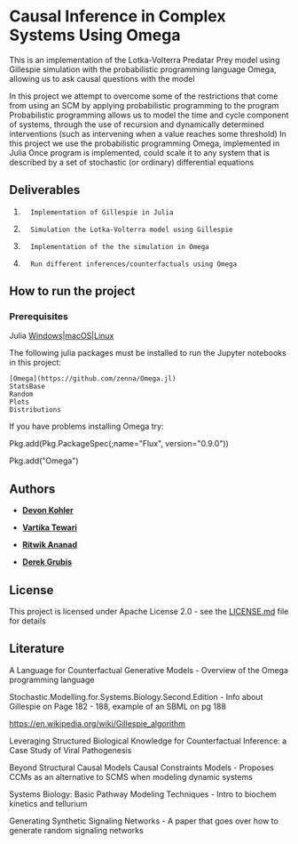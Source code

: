# Causal Inference in Complex Systems Using Omega

This is an implementation of the Lotka-Volterra Predatar Prey model using Gillespie simulation with the probabilistic programming language Omega, allowing us to ask causal questions with the model

In this project we attempt to overcome some of the restrictions that come from using an SCM by applying probabilistic programming to the program
Probabilistic programming allows us to model the time and cycle component of systems, through the use of recursion and dynamically determined interventions (such as intervening when a value reaches some threshold)
In this project we use the probabilistic programming Omega, implemented in Julia
Once program is implemented, could scale it to any system that is described by a set of stochastic (or ordinary) differential equations

## Deliverables

1.       Implementation of Gillespie in Julia
    
2.       Simulation the Lotka-Volterra model using Gillespie

3.       Implementation of the the simulation in Omega

4.       Run different inferences/counterfactuals using Omega
     

## How to run the project


### Prerequisites 

Julia [Windows](https://julialang.org/downloads/platform/#windows)|[macOS]( https://julialang.org/downloads/platform/#macos)|[Linux](https://julialang.org/downloads/platform/#linux_and_freebsd)


The following julia packages must be installed to run the Jupyter notebooks in this project:

```
[Omega](https://github.com/zenna/Omega.jl)
StatsBase
Random
Plots
Distributions
```
If you have problems installing Omega try:

Pkg.add(Pkg.PackageSpec(;name="Flux", version="0.9.0"))


Pkg.add("Omega")



## Authors

* [**Devon Kohler**]()

* [**Vartika Tewari**](https://www.linkedin.com/in/vartika-tewari1992/)

* [**Ritwik Ananad**]()

* [**Derek Grubis**]()



## License

This project is licensed under Apache License 2.0 - see the [LICENSE.md](https://github.com/devonjkohler/Causal_Inference_Project/blob/main/LICENSE.md) file for details



## Literature

A Language for Counterfactual Generative Models - Overview of the Omega programming language 

Stochastic.Modelling.for.Systems.Biology.Second.Edition - Info about Gillespie on Page 182 - 188, example of an SBML on pg 188 

https://en.wikipedia.org/wiki/Gillespie_algorithm 


Leveraging Structured Biological Knowledge for Counterfactual Inference: a Case Study of Viral Pathogenesis 

Beyond Structural Causal Models Causal Constraints Models - Proposes CCMs as an alternative to SCMS when modeling dynamic systems 

Systems Biology: Basic Pathway Modeling Techniques - Intro to biochem kinetics and tellurium 

Generating Synthetic Signaling Networks - A paper that goes over how to generate random signaling networks 
